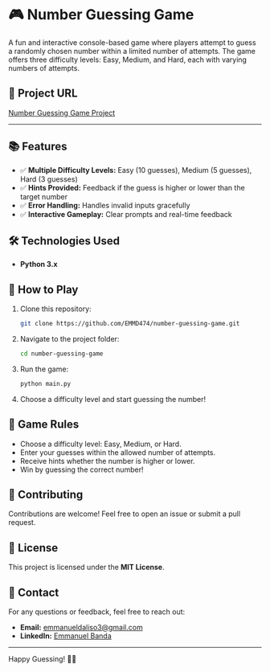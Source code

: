 # 🎮 Number Guessing Game

A fun and interactive console-based game where players attempt to guess a randomly chosen number within a limited number of attempts. The game offers three difficulty levels: Easy, Medium, and Hard, each with varying numbers of attempts.

## 🚀 Project URL
[Number Guessing Game Project](https://roadmap.sh/projects/number-guessing-game)

---

## 📚 Features
- ✅ **Multiple Difficulty Levels:** Easy (10 guesses), Medium (5 guesses), Hard (3 guesses)
- ✅ **Hints Provided:** Feedback if the guess is higher or lower than the target number
- ✅ **Error Handling:** Handles invalid inputs gracefully
- ✅ **Interactive Gameplay:** Clear prompts and real-time feedback

## 🛠️ Technologies Used
- **Python 3.x**

## 📝 How to Play
1. Clone this repository:
   ```bash
   git clone https://github.com/EMMD474/number-guessing-game.git
   ```
2. Navigate to the project folder:
   ```bash
   cd number-guessing-game
   ```
3. Run the game:
   ```bash
   python main.py
   ```
4. Choose a difficulty level and start guessing the number!

## 🎯 Game Rules
- Choose a difficulty level: Easy, Medium, or Hard.
- Enter your guesses within the allowed number of attempts.
- Receive hints whether the number is higher or lower.
- Win by guessing the correct number!

## 🤝 Contributing
Contributions are welcome! Feel free to open an issue or submit a pull request.

## 📄 License
This project is licensed under the **MIT License**.

## 💬 Contact
For any questions or feedback, feel free to reach out:
- **Email:** [emmanueldaliso3@gmail.com](mailto:emmanueldaliso3@gmail.com)
- **LinkedIn:** [Emmanuel Banda](https://www.linkedin.com/in/emmanuel-banda)

---

Happy Guessing! 🎲✨
